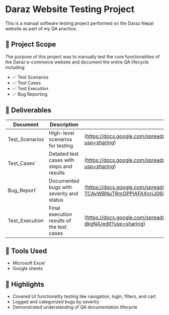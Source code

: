 # Daraz Website Testing Project

This is a manual software testing project performed on the Daraz Nepal website as part of my QA practice.

## 🧪 Project Scope

The purpose of this project was to manually test the core functionalities of the Daraz e-commerce website and document the entire QA lifecycle including:

- ✅ Test Scenarios
- ✅ Test Cases
- ✅ Test Execution
- ✅ Bug Reporting

## 📄 Deliverables

| Document         | Description                                      |  View link                                                                                             |                                   
|------------------|--------------------------------------------------| -------------------------------------------------------------------------------------------------------|
| Test_Scenarios   | High-level scenarios for testing                 | (https://docs.google.com/spreadsheets/d/1oBdeILIo82fYMncibqaEDgJSpKKjfnQBmoL7uj8KSY0/edit?usp=sharing) |
| Test_Cases`      | Detailed test cases with steps and results       | (https://docs.google.com/spreadsheets/d/1oBdeILIo82fYMncibqaEDgJSpKKjfnQBmoL7uj8KSY0/edit?usp=sharing) |
| Bug_Report`      | Documented bugs with severity and status         | (https://docs.google.com/spreadsheets/d/1mW-TCAvWBNuTRmOPPlAFAXnriJ06iPMliYeK8meqQAo/edit?usp=sharing) |
| Test_Execution   | Final execution results of the test cases        | (https://docs.google.com/spreadsheets/d/1o7tUKzfnROl6aBpz74qKLUgLVSNyW9n9gkbFJ-dkgNA/edit?usp=sharing) |

## 🔧 Tools Used

- Microsoft Excel
- Google sheets

## 📌 Highlights

- Covered UI functionality testing like navigation, login, filters, and cart
- Logged and categorized bugs by severity
- Demonstrated understanding of QA documentation lifecycle
